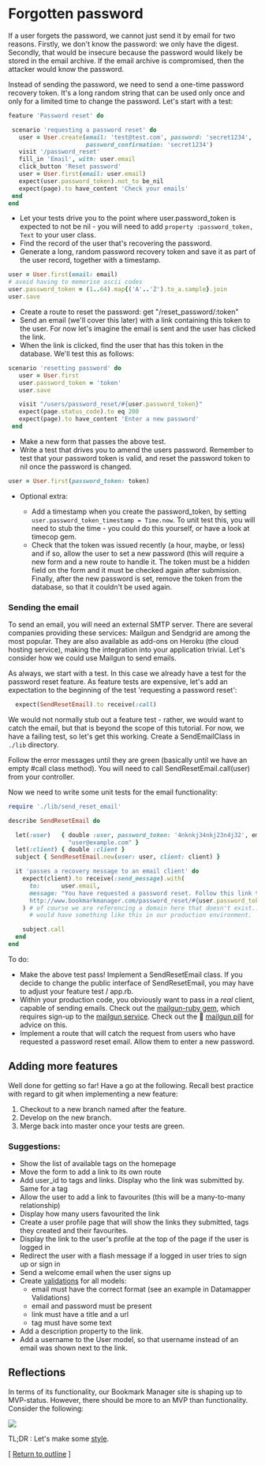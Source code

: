 # Forgotten password

If a user forgets the password, we cannot just send it by email for two reasons. Firstly, we don't know the password: we only have the digest. Secondly, that would be insecure because the password would likely be stored in the email archive. If the email archive is compromised, then the attacker would know the password.

Instead of sending the password, we need to send a one-time password recovery token. It's a long random string that can be used only once and only for a limited time to change the password. Let's start with a test:

```ruby
feature 'Password reset' do

 scenario 'requesting a password reset' do
   user = User.create(email: 'test@test.com', password: 'secret1234',
                      password_confirmation: 'secret1234')
   visit '/password_reset'
   fill_in 'Email', with: user.email
   click_button 'Reset password'
   user = User.first(email: user.email)
   expect(user.password_token).not_to be_nil
   expect(page).to have_content 'Check your emails'
 end
end
```

* Let your tests drive you to the point where user.password_token is expected to not be nil - you will need to add `property :password_token, Text` to your user class.
* Find the record of the user that's recovering the password.
* Generate a long, random password recovery token and save it as part of the user record, together with a timestamp.

```ruby
user = User.first(email: email)
# avoid having to memorise ascii codes
user.password_token = (1..64).map{('A'..'Z').to_a.sample}.join
user.save
```

* Create a route to reset the password: get "/reset_password/:token"
* Send an email (we'll cover this later) with a link containing this token to the user. For now let's imagine the email is sent and the user has clicked the link.
* When the link is clicked, find the user that has this token in the database. We'll test this as follows:

```ruby
scenario 'resetting password' do
   user = User.first
   user.password_token = 'token'
   user.save

   visit "/users/password_reset/#{user.password_token}"
   expect(page.status_code).to eq 200
   expect(page).to have_content 'Enter a new password'
 end
```
* Make a new form that passes the above test.
* Write a test that drives you to amend the users password. Remember to test that your password token is valid, and reset the password token to nil once the password is changed.

```ruby
user = User.first(password_token: token)
```
* Optional extra:

  - Add a timestamp when you create the password_token, by setting `user.password_token_timestamp = Time.now`. To unit test this, you will need to stub the time - you could do this yourself, or have a look at timecop gem.
  - Check that the token was issued recently (a hour, maybe, or less) and if so, allow the user to set a new password (this will require a new form and a new route to handle it. The token must be a hidden field on the form and it must be checked again after submission. Finally, after the new password is set, remove the token from the database, so that it couldn't be used again.

### Sending the email

To send an email, you will need an external SMTP server. There are several companies providing these services: Mailgun and Sendgrid are among the most popular. They are also available as add-ons on Heroku (the cloud hosting service), making the integration into your application trivial. Let's consider how we could use Mailgun to send emails.

As always, we start with a test. In this case we already have a test for the password reset feature. As feature tests are expensive, let's add an expectation to the beginning of the test 'requesting a password reset':

```ruby
  expect(SendResetEmail).to receive(:call)
```

We would not normally stub out a feature test - rather, we would want to catch the email, but that is beyond the scope of this tutorial. For now, we have a failing test, so let's get this working. Create a SendEmailClass in `./lib` directory.

Follow the error messages until they are green (basically until we have an empty #call class method). You will need to call SendResetEmail.call(user) from your controller.

Now we need to write some unit tests for the email functionality:

```ruby
require './lib/send_reset_email'

describe SendResetEmail do

  let(:user)   { double :user, password_token: '4nknkj34nkj23n4j32', email:
                 "user@example.com" }
  let(:client) { double :client }
  subject { SendResetEmail.new(user: user, client: client) }

  it 'passes a recovery message to an email client' do
    expect(client).to receive(:send_message).with(
      to:      user.email,
      message: "You have requested a password reset. Follow this link to continue:
      http://www.bookmarkmanager.com/password_reset/#{user.password_token}"
    ) # of course we are referencing a domain here that doesn't exist... but we
      # would have something like this in our production environment.

    subject.call
  end
end
```

To do:
* Make the above test pass! Implement a SendResetEmail class. If you decide to change the public interface of SendResetEmail, you may have to adjust your feature test / app.rb.
* Within your production code, you obviously want to pass in a *real* client, capable of sending emails. Check out the [mailgun-ruby gem](https://github.com/mailgun/mailgun-ruby), which requires sign-up to the [mailgun service](http://www.mailgun.com/). Check out the :pill: [mailgun pill](/pills/mailgun.md) for advice on this.
* Implement a route that will catch the request from users who have requested a password reset email. Allow them to enter a new password.

## Adding more features

Well done for getting so far! Have a go at the following. Recall best practice with regard to git when implementing a new feature:  
1. Checkout to a new branch named after the feature.
2. Develop on the new branch.
3. Merge back into master once your tests are green.

### Suggestions:

* Show the list of available tags on the homepage
* Move the form to add a link to its own route
* Add user_id to tags and links. Display who the link was submitted by. Same for a tag
* Allow the user to add a link to favourites (this will be a many-to-many relationship)
* Display how many users favourited the link
* Create a user profile page that will show the links they submitted, tags they created and their favourites.
* Display the link to the user's profile at the top of the page if the user is logged in
* Redirect the user with a flash message if a logged in user tries to sign up or sign in
* Send a welcome email when the user signs up
* Create [validations](http://datamapper.org/docs/validations.html) for all models:
  * email must have the correct format (see an example in Datamapper Validations)
  * email and password must be present
  * link must have a title and a url
  * tag must have some text
* Add a description property to the link.
* Add a username to the User model, so that username instead of an email was shown next to the link.

## Reflections

In terms of its functionality, our Bookmark Manager site is shaping up to MVP-status. However, there should be more to an MVP than functionality. Consider the following:

<img src="https://pbs.twimg.com/media/Bya3nBvCQAASBGi.png"></img>

TL;DR : Let's make some [style](bookmark_manager_style.md).

[ [Return to outline](bookmark_manager.md) ]
